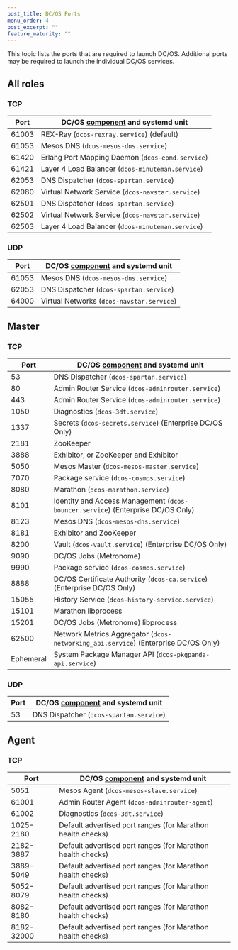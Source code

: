 ```yaml
---
post_title: DC/OS Ports
menu_order: 4
post_excerpt: ""
feature_maturity: ""
---
```


This topic lists the ports that are required to launch DC/OS. Additional ports may be required to launch the individual DC/OS services.

## All roles

### TCP

|Port   |DC/OS [component](/1.8/overview/components/) and systemd unit   | 
|---|---|
|  61003 | REX-Ray (`dcos-rexray.service`) (default) |  
|  61053 |  Mesos DNS (`dcos-mesos-dns.service`) |
|  61420 | Erlang Port Mapping Daemon (`dcos-epmd.service`)  |
|61421 | Layer 4 Load Balancer (`dcos-minuteman.service`)  |  
|62053 |  DNS Dispatcher (`dcos-spartan.service`) |  
|62080 |  Virtual Network Service (`dcos-navstar.service`)  |  
|62501 |  DNS Dispatcher (`dcos-spartan.service`)  |  
|62502 | Virtual Network Service (`dcos-navstar.service`)  |  
|62503 | Layer 4 Load Balancer (`dcos-minuteman.service`)  |  


### UDP

|Port   |DC/OS [component](/1.8/overview/components/) and systemd unit   | 
|---|---|
|61053 | Mesos DNS (`dcos-mesos-dns.service`) |
|  62053 |  DNS Dispatcher (`dcos-spartan.service`) |
|  64000 |  Virtual Networks (`dcos-navstar.service`) |

## Master

### TCP

|Port   |DC/OS [component](/1.8/overview/components/) and systemd unit   | 
|---|---|
|  53 |  DNS Dispatcher (`dcos-spartan.service`) |  
|  80 |  Admin Router Service (`dcos-adminrouter.service`) |  
|  443 |  Admin Router Service (`dcos-adminrouter.service`) |  
|  1050 |  Diagnostics (`dcos-3dt.service`) |   
|  1337 |  Secrets (`dcos-secrets.service`) (Enterprise DC/OS Only) |   <!-- Enterprise --> 
| 2181  | ZooKeeper | `dcos-exhibitor.service` |
| 3888  | Exhibitor, or ZooKeeper and Exhibitor | `dcos-exhibitor.service` |
|  5050 |  Mesos Master (`dcos-mesos-master.service`) |  
|  7070 |  Package service (`dcos-cosmos.service`) |  
|  8080 |  Marathon (`dcos-marathon.service`) | 
| 8101 |  Identity and Access Management (`dcos-bouncer.service`) (Enterprise DC/OS Only) | <!-- Enterprise --> 
|  8123 |  Mesos DNS (`dcos-mesos-dns.service`) |  
| 8181  | Exhibitor and ZooKeeper | `dcos-exhibitor.service` | 
|  8200 | Vault (`dcos-vault.service`) (Enterprise DC/OS Only) |  <!-- Enterprise --> 
| 9090 | DC/OS Jobs (Metronome) | `dcos-metronome.service`|
|  9990 | Package service (`dcos-cosmos.service`) |  
|  8888 | DC/OS Certificate Authority (`dcos-ca.service`) (Enterprise DC/OS Only) | <!-- Enterprise -->   
|  15055 | History Service (`dcos-history-service.service`) | 
| 15101 | Marathon libprocess | `dcos-marathon.service` |
| 15201 | DC/OS Jobs (Metronome) libprocess | `dcos-metronome.service`|
|  62500 | Network Metrics Aggregator (`dcos-networking_api.service`) (Enterprise DC/OS Only) | <!-- Enterprise -->
|  Ephemeral | System Package Manager API (`dcos-pkgpanda-api.service`) | 

### UDP

|Port   |DC/OS [component](/1.8/overview/components/) and systemd unit   | 
|---|---|
|  53 |  DNS Dispatcher (`dcos-spartan.service`)  |

## Agent

### TCP

|Port   |DC/OS [component](/1.8/overview/components/) and systemd unit   | 
|---|---|
|  5051 |  Mesos Agent (`dcos-mesos-slave.service`) |  
|  61001 | Admin Router Agent (`dcos-adminrouter-agent`) |  
|  61002 | Diagnostics (`dcos-3dt.service`) |  
|  1025-2180 | Default advertised port ranges (for Marathon health checks) |  
|   2182-3887| Default advertised port ranges (for Marathon health checks) |  
|  3889-5049| Default advertised port ranges (for Marathon health checks) |  
| 5052-8079| Default advertised port ranges (for Marathon health checks) |  
|8082-8180| Default advertised port ranges (for Marathon health checks) |  
|8182-32000 | Default advertised port ranges (for Marathon health checks) |  
  
